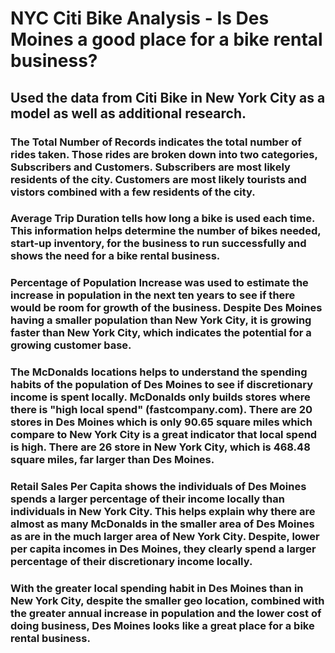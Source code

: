 # NYC Citi Bike Analysis - Is Des Moines a good place for a bike rental business?

## Used the data from Citi Bike in New York City as a model as well as additional research.

### The Total Number of Records indicates the total number of rides taken.  Those rides are broken down into two categories, Subscribers and Customers. Subscribers are most likely residents of the city.  Customers are most likely tourists and vistors combined with a few residents of the city.

### Average Trip Duration tells how long a bike is used each time.  This information helps determine the number of bikes needed, start-up inventory, for the business to run successfully and shows the need for a bike rental business.

### Percentage of Population Increase was used to estimate the increase in population in the next ten years to see if there would be room for growth of the business.  Despite Des Moines having a smaller population than New York City, it is growing faster than New York City, which indicates the potential for a growing customer base.

### The McDonalds locations helps to understand the spending habits of the population of Des Moines to see if discretionary income is spent locally.  McDonalds only builds stores where there is "high local spend" (fastcompany.com). There are 20 stores in Des Moines which is only 90.65 square miles which compare to New York City is a great indicator that local spend is high.  There are 26 store in New York City, which is 468.48 square miles, far larger than Des Moines. 

### Retail Sales Per Capita shows the individuals of Des Moines spends a larger percentage of their income locally than individuals in New York City. This helps explain why there are almost as many McDonalds in the smaller area of Des Moines as are in the much larger area of New York City. Despite, lower per capita incomes in Des Moines, they clearly spend a larger percentage of their discretionary income locally.

### With the greater local spending habit in Des Moines than in New York City, despite the smaller geo location, combined with the greater annual increase in population and the lower cost of doing business, Des Moines looks like a great place for a bike rental business.